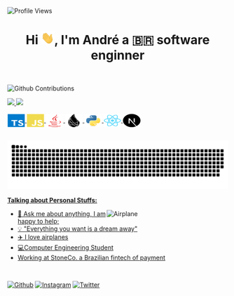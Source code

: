 <!-- Visitors count -->
![Profile Views](http://estruyf-github.azurewebsites.net/api/VisitorHit?user=andrebrito16&repo=andrebrito16&countColorcountColor)
<h1 align="center">
  Hi <img src="assets/images/Hi.gif" alt="hi gif" width="30px">, I'm André a 🇧🇷 software enginner
</h1>
&nbsp;

![Github Contributions](https://github-readme-streak-stats.herokuapp.com/?user=andrebrito16&theme=dracula)

  <div>
  <a href="https://github.com/andrebrito16">
  <img height="180em" src="https://github-readme-stats.vercel.app/api?username=andrebrito16&show_icons=true&theme=dracula&include_all_commits=true&count_private=true"/>
  <img height="180em" src="https://github-readme-stats.vercel.app/api/top-langs/?username=andrebrito16&layout=compact&langs_count=16&theme=dracula"/>
<div>

<div style="display: inline_block"><br>
  <img align="center" alt="Ts-logo" height="30" width="40" src="https://raw.githubusercontent.com/devicons/devicon/master/icons/typescript/typescript-plain.svg">
  <img align="center" alt="Js-logo" height="30" width="40" src="https://raw.githubusercontent.com/devicons/devicon/master/icons/javascript/javascript-plain.svg">
  <img align="center" alt="Java-logo" height="30" width="40" src="https://raw.githubusercontent.com/devicons/devicon/master/icons/java/java-plain.svg">
  <img align="center" alt="Elixir-logo" height="30" width="40" src="https://raw.githubusercontent.com/devicons/devicon/master/icons/elixir/elixir-plain.svg">
  <img align="center" alt="Python-logo" height="30" width="40" src="https://raw.githubusercontent.com/devicons/devicon/master/icons/python/python-original.svg">
  <img align="center" alt="React-Logo" height="30" width="40" src="https://raw.githubusercontent.com/devicons/devicon/master/icons/react/react-original.svg">
  <img align="center" alt="NextJs-Logo" height="30" width="40" src="https://raw.githubusercontent.com/devicons/devicon/master/icons/nextjs/nextjs-original.svg">
</div> 

<br />

![Snake animation](https://github.com/andrebrito16/andrebrito16/blob/output/github-contribution-grid-snake.svg)


**Talking about Personal Stuffs:**

<img width="55%" align="right" alt="Airplane" src="https://s2.qwant.com/thumbr/700x0/f/0/b42adfc87d753c138a2ec2543563562c271bb5dc15cc9160599239223b8689/cartoon-airplane-drawing-51.png?u=http%3A%2F%2Fgetdrawings.com%2Fimage%2Fcartoon-airplane-drawing-51.png&q=0&b=1&p=0&a=1" />

- 💬 Ask me about anything, I am happy to help;
- 💡 "Everything you want is a dream away"
- ✈️ I love airplanes
- 💻Computer Engineering Student
- Working at StoneCo. a Brazilian fintech of payment


<br />

[![Github](https://img.shields.io/badge/-Github-000?style=flat&logo=Github&logoColor=white)](https://github.com/andrebrito16)
[![Instagram](https://img.shields.io/badge/-Instagram-c13584?style=flat&labelColor=c13584&logo=instagram&logoColor=white)](https://www.instagram.com/andrefbrito_/)
[![Twitter](https://img.shields.io/badge/-Twitter-e2e2e2?style=flat&logo=Twitter&logoColor=blue)](https://twitter.com/andrebrito16_)
